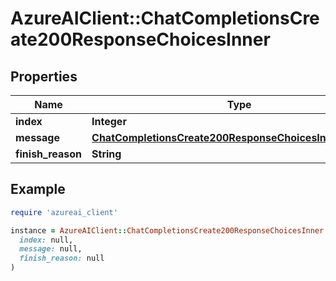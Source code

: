 # AzureAIClient::ChatCompletionsCreate200ResponseChoicesInner

## Properties

| Name | Type | Description | Notes |
| ---- | ---- | ----------- | ----- |
| **index** | **Integer** |  | [optional] |
| **message** | [**ChatCompletionsCreate200ResponseChoicesInnerMessage**](ChatCompletionsCreate200ResponseChoicesInnerMessage.md) |  | [optional] |
| **finish_reason** | **String** |  | [optional] |

## Example

```ruby
require 'azureai_client'

instance = AzureAIClient::ChatCompletionsCreate200ResponseChoicesInner.new(
  index: null,
  message: null,
  finish_reason: null
)
```

